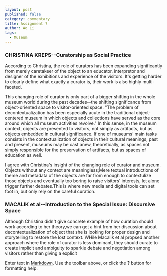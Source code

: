 ```yaml
---
layout: post
published: false
category: commentary
title: Assignment 7
author: Ao Li
tags:
  - Museum
---
```

### CHRISTINA KREPS--Curatorship as Social Practice

According to Christina, the role of curators has been expanding significantly from merely  caretakeer of the object to an educator, interpretor and designer of the exhibitions and experience of the visitors. It's getting harder to clearly define what exactly a curator is, their work is also highly multi-faceted.

This changing role of curator is only part of a bigger shifting in the whole museum world during the past decades--the shifting significance from object-oriented space to visitor-oriented space. "The problem of decontextualization has been especially acute in the traditional object-centered museum in which objects and collections have served as the core around which all museum activities revolve." In this sense, in the museum context, objects are presented to visitors, not simply as artifacts, but as objects embedded in cultural significance. If one of museums’ main tasks consists in the contextualization of objects in their cultural meanings, past and present, museums may be cast anew, theoretically, as spaces not simply responsible for the preservation of artifacts, but as spaces of education as well.

I agree with Christina's insight of the changing role of curator and museum. Objects without any context are meaningless;Mere textual introductions of theme and metadata of the objects are far from enough to contextulize those objects and eventually too boring to raise visitors' interests, let alone trigger further debates.This is where new media and digital tools can set foot in, but only rely on the careful curation. 

### MACALIK et al--Introduction to the Special Issue: Discursive Space

Although Christina didn't give concrete example of how curation should work according to her theory,we can get a hint from her discussion about decontextualization of object that she is looking for proper design and storytelling to restore the lost context. WHile Macalik et al propsed another approach where the role of curator is less dominant, they should curate to create implicit and ambiguity to sparkle debate and negotiation among visitors rather than giving a explicit  




Enter text in [Markdown](http://daringfireball.net/projects/markdown/). Use the toolbar above, or click the **?** button for formatting help.
